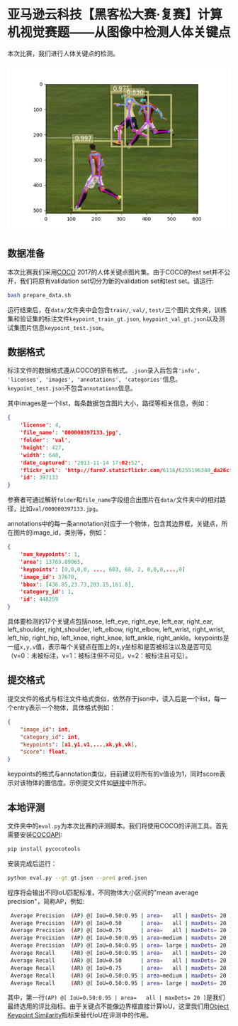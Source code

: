 # 亚马逊云科技【黑客松大赛·复赛】计算机视觉赛题——从图像中检测人体关键点

本次比赛，我们进行人体关键点的检测。

![](img/pose.png)

## 数据准备

本次比赛我们采用[COCO](https://cocodataset.org/) 2017的人体关键点图片集。由于COCO的test set并不公开，我们将原有validation set切分为新的validation set和test set。请运行:

```bash
bash prepare_data.sh
```

运行结束后，在`data/`文件夹中会包含`train/`, `val/`, `test/`三个图片文件夹，训练集和验证集的标注文件`keypoint_train_gt.json`, `keypoint_val_gt.json`以及测试集图片信息`keypoint_test.json`。

## 数据格式
标注文件的数据格式遵从COCO的原有格式。`.json`录入后包含`'info', 'licenses', 'images', 'annotations', 'categories'`信息。`keypoint_test.json`不包含`annotations`信息。

其中images是一个list，每条数据包含图片大小，路径等相关信息，例如：

```json
{
    'license': 4,
    'file_name': '000000397133.jpg',
    'folder': 'val',
    'height': 427,
    'width': 640,
    'date_captured': '2013-11-14 17:02:52',
    'flickr_url': 'http://farm7.staticflickr.com/6116/6255196340_da26cf2c9e_z.jpg',
    'id': 397133
}
```
参赛者可通过解析`folder`和`file_name`字段组合出图片在`data/`文件夹中的相对路径，比如`val/000000397133.jpg`。

annotations中的每一条annotation对应于一个物体，包含其边界框，关键点，所在图片的image_id，类别等，例如：

```json
{
    'num_keypoints': 1,
    'area': 13769.89065,
    'keypoints': [0,0,0,0, ..., 603, 68, 2, 0,0,0,...,0]
    'image_id': 37670,
    'bbox': [436.85,23.73,203.15,161.8],
    'category_id': 1,
    'id': 448259
}
```
具体要检测的17个关键点包括nose, left_eye, right_eye, left_ear, right_ear, left_shoulder, right_shoulder, left_elbow, right_elbow, left_wrist, right_wrist, left_hip, right_hip, left_knee, right_knee, left_ankle, right_ankle。keypoints是一组`x,y,v`值，表示每个关键点在图上的x,y坐标和是否被标注以及是否可见（v=0：未被标注，v=1：被标注但不可见，v=2：被标注且可见）。

## 提交格式

提交文件的格式与标注文件格式类似，依然存于json中，读入后是一个list，每一个entry表示一个物体，具体格式例如：

```json
{
    "image_id": int,
    "category_id": int,
    "keypoints": [x1,y1,v1,...,xk,yk,vk],
    "score": float,
}
```

keypoints的格式与annotation类似，目前建议将所有的v值设为1，同时score表示对该物体的置信度。示例提交文件如[链接](https://github.com/cocodataset/cocoapi/blob/master/results/person_keypoints_val2014_fakekeypoints100_results.json)中所示。

## 本地评测

文件夹中的`eval.py`为本次比赛的评测脚本。我们将使用COCO的评测工具。首先需要安装[COCOAPI](https://github.com/cocodataset/cocoapi.git):

```bash
pip install pycocotools
```

安装完成后运行：

```bash
python eval.py --gt gt.json --pred pred.json
```

程序将会输出不同IoU匹配标准，不同物体大小区间的"mean average precision"，简称AP，例如:

```bash
 Average Precision  (AP) @[ IoU=0.50:0.95 | area=   all | maxDets= 20 ] = 0.010
 Average Precision  (AP) @[ IoU=0.50      | area=   all | maxDets= 20 ] = 0.010
 Average Precision  (AP) @[ IoU=0.75      | area=   all | maxDets= 20 ] = 0.010
 Average Precision  (AP) @[ IoU=0.50:0.95 | area=medium | maxDets= 20 ] = 0.010
 Average Precision  (AP) @[ IoU=0.50:0.95 | area= large | maxDets= 20 ] = 0.010
 Average Recall     (AR) @[ IoU=0.50:0.95 | area=   all | maxDets= 20 ] = 0.001
 Average Recall     (AR) @[ IoU=0.50      | area=   all | maxDets= 20 ] = 0.002
 Average Recall     (AR) @[ IoU=0.75      | area=   all | maxDets= 20 ] = 0.001
 Average Recall     (AR) @[ IoU=0.50:0.95 | area=medium | maxDets= 20 ] = 0.001
 Average Recall     (AR) @[ IoU=0.50:0.95 | area= large | maxDets= 20 ] = 0.002
```

其中，第一行`(AP) @[ IoU=0.50:0.95 | area=   all | maxDets= 20 ]`是我们最终选用的评比指标。由于关键点不能像边界框直接计算IoU，这里我们用[Object Keypoint Similarity](https://cocodataset.org/#keypoints-eval)指标来替代IoU在评测中的作用。
